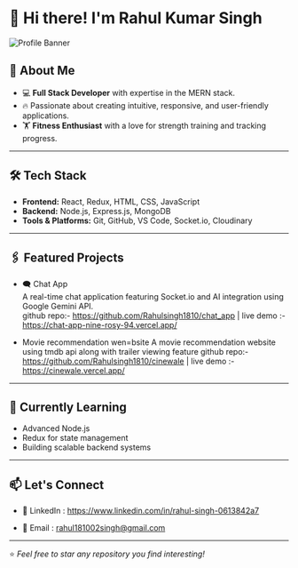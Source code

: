 # 👋 Hi there! I'm Rahul Kumar Singh  

![Profile Banner](https://via.placeholder.com/1200x300?text=Welcome+to+My+GitHub+Profile)

## 🚀 About Me    
- 💻 **Full Stack Developer** with expertise in the MERN stack.  
- 🔥 Passionate about creating intuitive, responsive, and user-friendly applications.  
- 🏋️ **Fitness Enthusiast** with a love for strength training and tracking progress.  


---

## 🛠️ Tech Stack  

- **Frontend:** React, Redux, HTML, CSS, JavaScript  
- **Backend:** Node.js, Express.js, MongoDB  
- **Tools & Platforms:** Git, GitHub, VS Code, Socket.io, Cloudinary  

---

## 🖇️ Featured Projects  

- 🗨️ Chat App  
  A real-time chat application featuring Socket.io and AI integration using Google Gemini API.  
     github repo:- https://github.com/Rahulsingh1810/chat_app | live demo :- https://chat-app-nine-rosy-94.vercel.app/

- Movie recommendation wen=bsite
    A movie recommendation website using tmdb api along with trailer viewing feature
    github repo:- https://github.com/Rahulsingh1810/cinewale | live demo :- https://cinewale.vercel.app/
---

## 🌱 Currently Learning  

- Advanced Node.js  
- Redux for state management  
- Building scalable backend systems  

---

## 📫 Let's Connect   
- 💼 LinkedIn : https://www.linkedin.com/in/rahul-singh-0613842a7
 
- 📧 Email : rahul181002singh@gmail.com
---


⭐️ _Feel free to star any repository you find interesting!_
